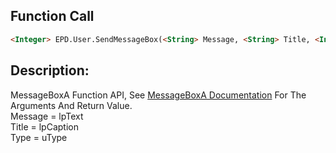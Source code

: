 ## Function Call

```html
<Integer> EPD.User.SendMessageBox(<String> Message, <String> Title, <Integer> Type)
```


## Description:
MessageBoxA Function API, See [MessageBoxA Documentation](https://docs.microsoft.com/en-us/windows/win32/api/winuser/nf-winuser-messageboxa) For The Arguments And Return Value.<br>
Message = lpText<br>
Title = lpCaption<br>
Type = uType


